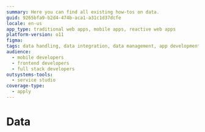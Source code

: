 ```yaml
---
summary: Here you can find all existing how-tos on data.
guid: 9265bfa9-b2d4-474b-aca1-a31c1d37dcfe
locale: en-us
app_type: traditional web apps, mobile apps, reactive web apps
platform-version: o11
figma:
tags: data handling, data integration, data management, app development, outsystems platform
audience:
  - mobile developers
  - frontend developers
  - full stack developers
outsystems-tools:
  - service studio
coverage-type:
  - apply
---
```


# Data

